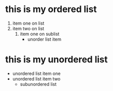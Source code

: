 # this is my ordered list
1. item one on list
2. item two on list
    1. item one on sublist
        - unorder list item
# this is my unordered list
- unordered list item one
- unordered list item two
    - subunordered list
        
 
